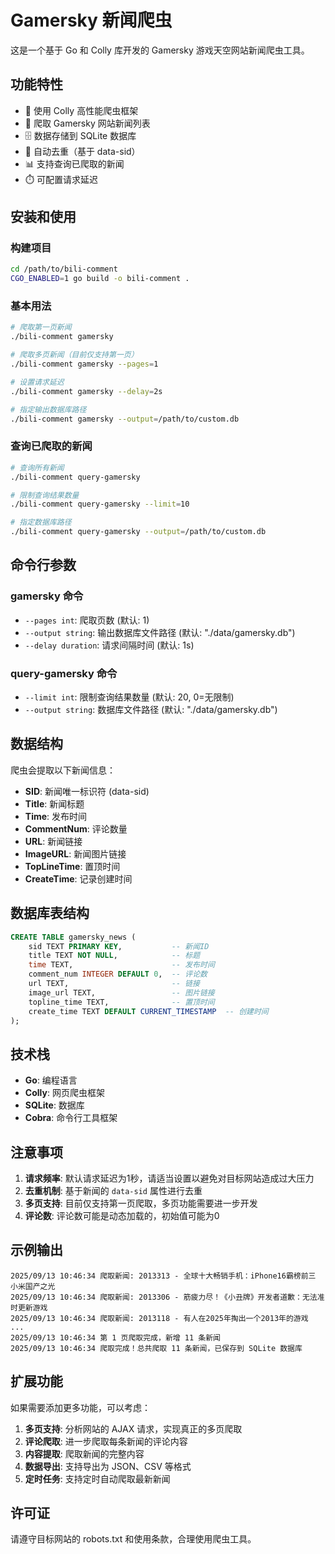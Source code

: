 # Gamersky 新闻爬虫

这是一个基于 Go 和 Colly 库开发的 Gamersky 游戏天空网站新闻爬虫工具。

## 功能特性

- 🚀 使用 Colly 高性能爬虫框架
- 📰 爬取 Gamersky 网站新闻列表
- 🗄️ 数据存储到 SQLite 数据库
- 🔄 自动去重（基于 data-sid）
- 📊 支持查询已爬取的新闻
- ⏱️ 可配置请求延迟

## 安装和使用

### 构建项目

```bash
cd /path/to/bili-comment
CGO_ENABLED=1 go build -o bili-comment .
```

### 基本用法

```bash
# 爬取第一页新闻
./bili-comment gamersky

# 爬取多页新闻（目前仅支持第一页）
./bili-comment gamersky --pages=1

# 设置请求延迟
./bili-comment gamersky --delay=2s

# 指定输出数据库路径
./bili-comment gamersky --output=/path/to/custom.db
```

### 查询已爬取的新闻

```bash
# 查询所有新闻
./bili-comment query-gamersky

# 限制查询结果数量
./bili-comment query-gamersky --limit=10

# 指定数据库路径
./bili-comment query-gamersky --output=/path/to/custom.db
```

## 命令行参数

### gamersky 命令

- `--pages int`: 爬取页数 (默认: 1)
- `--output string`: 输出数据库文件路径 (默认: "./data/gamersky.db")
- `--delay duration`: 请求间隔时间 (默认: 1s)

### query-gamersky 命令

- `--limit int`: 限制查询结果数量 (默认: 20, 0=无限制)
- `--output string`: 数据库文件路径 (默认: "./data/gamersky.db")

## 数据结构

爬虫会提取以下新闻信息：

- **SID**: 新闻唯一标识符 (data-sid)
- **Title**: 新闻标题
- **Time**: 发布时间
- **CommentNum**: 评论数量
- **URL**: 新闻链接
- **ImageURL**: 新闻图片链接
- **TopLineTime**: 置顶时间
- **CreateTime**: 记录创建时间

## 数据库表结构

```sql
CREATE TABLE gamersky_news (
    sid TEXT PRIMARY KEY,           -- 新闻ID
    title TEXT NOT NULL,            -- 标题
    time TEXT,                      -- 发布时间
    comment_num INTEGER DEFAULT 0,  -- 评论数
    url TEXT,                       -- 链接
    image_url TEXT,                 -- 图片链接
    topline_time TEXT,              -- 置顶时间
    create_time TEXT DEFAULT CURRENT_TIMESTAMP  -- 创建时间
);
```

## 技术栈

- **Go**: 编程语言
- **Colly**: 网页爬虫框架
- **SQLite**: 数据库
- **Cobra**: 命令行工具框架

## 注意事项

1. **请求频率**: 默认请求延迟为1秒，请适当设置以避免对目标网站造成过大压力
2. **去重机制**: 基于新闻的 `data-sid` 属性进行去重
3. **多页支持**: 目前仅支持第一页爬取，多页功能需要进一步开发
4. **评论数**: 评论数可能是动态加载的，初始值可能为0

## 示例输出

```
2025/09/13 10:46:34 爬取新闻: 2013313 - 全球十大畅销手机：iPhone16霸榜前三 小米国产之光
2025/09/13 10:46:34 爬取新闻: 2013306 - 筋疲力尽！《小丑牌》开发者道歉：无法准时更新游戏
2025/09/13 10:46:34 爬取新闻: 2013118 - 有人在2025年掏出一个2013年的游戏
...
2025/09/13 10:46:34 第 1 页爬取完成，新增 11 条新闻
2025/09/13 10:46:34 爬取完成！总共爬取 11 条新闻，已保存到 SQLite 数据库
```

## 扩展功能

如果需要添加更多功能，可以考虑：

1. **多页支持**: 分析网站的 AJAX 请求，实现真正的多页爬取
2. **评论爬取**: 进一步爬取每条新闻的评论内容
3. **内容提取**: 爬取新闻的完整内容
4. **数据导出**: 支持导出为 JSON、CSV 等格式
5. **定时任务**: 支持定时自动爬取最新新闻

## 许可证

请遵守目标网站的 robots.txt 和使用条款，合理使用爬虫工具。